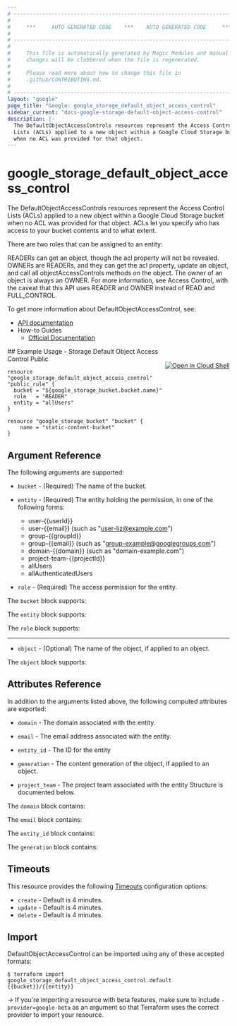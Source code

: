 ```yaml
---
# ----------------------------------------------------------------------------
#
#     ***     AUTO GENERATED CODE    ***    AUTO GENERATED CODE     ***
#
# ----------------------------------------------------------------------------
#
#     This file is automatically generated by Magic Modules and manual
#     changes will be clobbered when the file is regenerated.
#
#     Please read more about how to change this file in
#     .github/CONTRIBUTING.md.
#
# ----------------------------------------------------------------------------
layout: "google"
page_title: "Google: google_storage_default_object_access_control"
sidebar_current: "docs-google-storage-default-object-access-control"
description: |-
  The DefaultObjectAccessControls resources represent the Access Control
  Lists (ACLs) applied to a new object within a Google Cloud Storage bucket
  when no ACL was provided for that object.
---
```


# google\_storage\_default\_object\_access\_control

The DefaultObjectAccessControls resources represent the Access Control
Lists (ACLs) applied to a new object within a Google Cloud Storage bucket
when no ACL was provided for that object. ACLs let you specify who has
access to your bucket contents and to what extent.

There are two roles that can be assigned to an entity:

READERs can get an object, though the acl property will not be revealed.
OWNERs are READERs, and they can get the acl property, update an object,
and call all objectAccessControls methods on the object. The owner of an
object is always an OWNER.
For more information, see Access Control, with the caveat that this API
uses READER and OWNER instead of READ and FULL_CONTROL.


To get more information about DefaultObjectAccessControl, see:

* [API documentation](https://cloud.google.com/storage/docs/json_api/v1/defaultObjectAccessControls)
* How-to Guides
    * [Official Documentation](https://cloud.google.com/storage/docs/access-control/create-manage-lists)

<div class = "oics-button" style="float: right; margin: 0 0 -15px">
  <a href="https://console.cloud.google.com/cloudshell/open?cloudshell_git_repo=https%3A%2F%2Fgithub.com%2Fterraform-google-modules%2Fdocs-examples.git&cloudshell_working_dir=storage_default_object_access_control_public&cloudshell_image=gcr.io%2Fgraphite-cloud-shell-images%2Fterraform%3Alatest&open_in_editor=main.tf&cloudshell_print=.%2Fmotd&cloudshell_tutorial=.%2Ftutorial.md" target="_blank">
    <img alt="Open in Cloud Shell" src="//gstatic.com/cloudssh/images/open-btn.svg" style="max-height: 44px; margin: 32px auto; max-width: 100%;">
  </a>
</div>
## Example Usage - Storage Default Object Access Control Public


```hcl
resource "google_storage_default_object_access_control" "public_rule" {
  bucket = "${google_storage_bucket.bucket.name}"
  role   = "READER"
  entity = "allUsers"
}

resource "google_storage_bucket" "bucket" {
	name = "static-content-bucket"
}
```

## Argument Reference

The following arguments are supported:


* `bucket` -
  (Required)
  The name of the bucket.

* `entity` -
  (Required)
  The entity holding the permission, in one of the following forms:
    * user-{{userId}}
    * user-{{email}} (such as "user-liz@example.com")
    * group-{{groupId}}
    * group-{{email}} (such as "group-example@googlegroups.com")
    * domain-{{domain}} (such as "domain-example.com")
    * project-team-{{projectId}}
    * allUsers
    * allAuthenticatedUsers

* `role` -
  (Required)
  The access permission for the entity.


The `bucket` block supports:

The `entity` block supports:

The `role` block supports:

- - -


* `object` -
  (Optional)
  The name of the object, if applied to an object.


The `object` block supports:

## Attributes Reference

In addition to the arguments listed above, the following computed attributes are exported:


* `domain` -
  The domain associated with the entity.

* `email` -
  The email address associated with the entity.

* `entity_id` -
  The ID for the entity

* `generation` -
  The content generation of the object, if applied to an object.

* `project_team` -
  The project team associated with the entity  Structure is documented below.


The `domain` block contains:

The `email` block contains:

The `entity_id` block contains:

The `generation` block contains:

## Timeouts

This resource provides the following
[Timeouts](/docs/configuration/resources.html#timeouts) configuration options:

- `create` - Default is 4 minutes.
- `update` - Default is 4 minutes.
- `delete` - Default is 4 minutes.

## Import

DefaultObjectAccessControl can be imported using any of these accepted formats:

```
$ terraform import google_storage_default_object_access_control.default {{bucket}}/{{entity}}
```

-> If you're importing a resource with beta features, make sure to include `-provider=google-beta`
as an argument so that Terraform uses the correct provider to import your resource.
